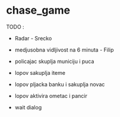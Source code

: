 chase_game
==========

TODO : 


* Radar - Srecko

* medjusobna vidljivost na 6 minuta - Filip 

* policajac skuplja municiju i puca

* lopov sakuplja iteme 

* lopov pljacka banku i sakuplja novac 

* lopov aktivira ometac i pancir 

* wait dialog 

